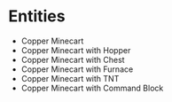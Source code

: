 # Entities

- Copper Minecart
- Copper Minecart with Hopper
- Copper Minecart with Chest
- Copper Minecart with Furnace
- Copper Minecart with TNT
- Copper Minecart with Command Block
